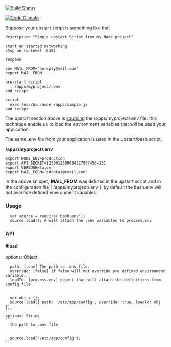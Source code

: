 [![Build Status](https://travis-ci.org/tdantas/node-bash.env.svg)](https://travis-ci.org/tdantas/node-bash.env)

[![Code Climate](https://codeclimate.com/github/tdantas/node-bash.env/badges/gpa.svg)](https://codeclimate.com/github/tdantas/node-bash.env)

Suppose your upstart script is something like that

```
description "Simple upstart Script from my Node project"

start on started networking
stop on runlevel [016]

respawn

env MAIL_FROM='noreply@mail.com'
export MAIL_FROM

pre-start script
  . /apps/myproject/.env
end script

script
  exec /usr/bin/node /apps/simple.js
end script
```

The upstart section above is [sourcing](http://upstart.ubuntu.com/cookbook/#sourcing-files) the /apps/myproject/.env file. this technique enable us to load the environment variables that will be used your application.

The same .env file from your application is used in the upstart/bash script.

**/apps/myproject/.env**
````
export NODE_ENV=production
export API_SECRET=1239012389084327897450-231
export VERBOSE=false
export MAIL_FORM='tdantas@email.com'
````

In the above snippet, **MAIL_FROM** was defined in the upstart script and in the configuration file [ /apps/myproject/.env ]. by default the bash.env will *not override* defined environment variables.

### Usage
```
  var source = require('bash.env');
  source.load(); # will attach the .env variables to process.env
```

### API

#### #load
  options: Object
  ````
    path: [.env] The path to .env file.
    override: [false] if false will not override pre defined environment variable.
    loadTo: [process.env] object that will attach the definitions from config file
    
    
    var obj = {};
    source.load({ path: '/etc/app/config', override: true, loadTo: obj });
  ```
  options: String
  ```
    the path to .env file
    
    
    source.load('/etc/app/config');
  ```
  


